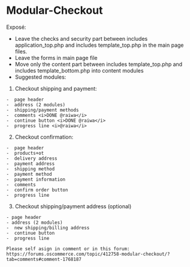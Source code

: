 # Modular-Checkout

Exposé:

-  Leave the checks and security part between includes application_top.php and includes template_top.php in the main page files.
- Leave the forms in main page file
- Move only the content part between includes template_top.php and includes template_bottom.php into content modules
- Suggested modules:

1.   Checkout shipping and payment:

    -  page header
    -  address (2 modules)
    -  shipping/payment methods
    -  comments <i>DONE @raiwa</i>
    -  continue button <i>DONE @raiwa</i>
    -  progress line <i>@raiwa</i>

2.   Checkout confirmation:

    -  page header
    -  products+ot
    -  delivery address
    -  payment address
    -  shipping method
    -  payment method
    -  payment information
    -  comments
    -  confirm order button
    -  progress line

3.   Checkout shipping/payment address (optional)

    - page header
    - address (2 modules)
    -  new shipping/billing address
    -  continue button
    -  progress line
    
    Please self asign in comment or in this forum:
    https://forums.oscommerce.com/topic/412758-modular-checkout/?tab=comments#comment-1768187
    
